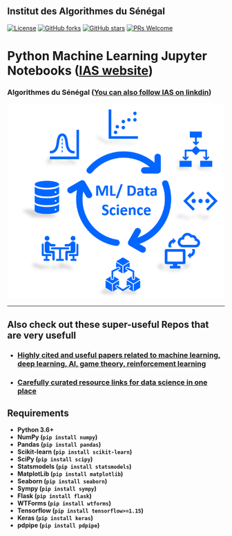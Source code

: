 ## Institut des Algorithmes du Sénégal

[![License](https://img.shields.io/badge/License-BSD%202--Clause-orange.svg)](https://opensource.org/licenses/BSD-2-Clause)
[![GitHub forks](https://img.shields.io/github/forks/tirthajyoti/Machine-Learning-with-Python.svg)](https://github.com/tirthajyoti/Machine-Learning-with-Python/network)
[![GitHub stars](https://img.shields.io/github/stars/tirthajyoti/Machine-Learning-with-Python.svg)](https://github.com/tirthajyoti/Machine-Learning-with-Python/stargazers)
[![PRs Welcome](https://img.shields.io/badge/PRs-welcome-brightgreen.svg)](https://github.com/tirthajyoti/Machine-Learning-with-Python/pulls)

# Python Machine Learning Jupyter Notebooks ([IAS website](https://www.ias.sn/))

### Algorithmes du Sénégal ([You can also follow IAS on linkdin](https://www.linkedin.com/company/71517780/))

![ml-ds](https://raw.githubusercontent.com/tirthajyoti/Machine-Learning-with-Python/master/Images/ML-DS-cycle-1.png)

---

## Also check out these super-useful Repos that are very usefull

- ### [Highly cited and useful papers related to machine learning, deep learning, AI, game theory, reinforcement learning](https://github.com/tirthajyoti/Papers-Literature-ML-DL-RL-AI)

- ### [Carefully curated resource links for data science in one place](https://github.com/tirthajyoti/Data-science-best-resources)

## Requirements
* **Python 3.6+**
* **NumPy (`pip install numpy`)**
* **Pandas (`pip install pandas`)**
* **Scikit-learn (`pip install scikit-learn`)**
* **SciPy (`pip install scipy`)**
* **Statsmodels (`pip install statsmodels`)**
* **MatplotLib (`pip install matplotlib`)**
* **Seaborn (`pip install seaborn`)**
* **Sympy (`pip install sympy`)**
* **Flask (`pip install flask`)**
* **WTForms (`pip install wtforms`)**
* **Tensorflow (`pip install tensorflow>=1.15`)**
* **Keras (`pip install keras`)**
* **pdpipe (`pip install pdpipe`)**
